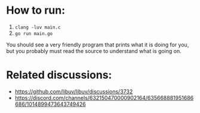 # How to run:

1. `clang -luv main.c`
2. `go run main.go`

You should see a very friendly program that prints what it is doing for you, but you probably must read the source to understand what is going on.

# Related discussions:

- https://github.com/libuv/libuv/discussions/3732
- https://discord.com/channels/632150470000902164/635668881951686686/1014899473643749426
